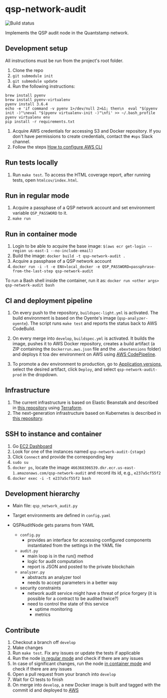 # qsp-network-audit

![Build status](https://codebuild.us-east-1.amazonaws.com/badges?uuid=eyJlbmNyeXB0ZWREYXRhIjoiRGFyS3IwWW9yVlRPcFFHOUJiYldNWjJuVi9JRmx1VUMwSUhpaGlDcmtQTnpYdThvcVRUNVQ0QktZakl6MlZYcWoveURQSkE4YThjYVdDY2lla0k3R1hvPSIsIml2UGFyYW1ldGVyU3BlYyI6ImFMMmtlWTRQdWl6Q2c3UksiLCJtYXRlcmlhbFNldFNlcmlhbCI6MX0%3D&branch=develop)

Implements the QSP audit node in the Quantstamp network.

## Development setup

All instructions must be run from the project's root folder.

1. Clone the repo
1. `git submodule init`
1. `git submodule update`
1. Run the following instructions:
  ```
  brew install pyenv
  brew install pyenv-virtualenv
  pyenv install 3.6.4
  echo -e 'if command -v pyenv 1>/dev/null 2>&1; then\n  eval "$(pyenv init -)"\neval "$(pyenv virtualenv-init -)"\nfi' >> ~/.bash_profile
  pyenv virtualenv env
  pip install -r requirements.txt
  ```
1. Acquire AWS credentials for accessing S3 and Docker repository. If you don't have permissions to create credentials, contact the `#ops` Slack channel.
1. Follow the steps [How to configure AWS CLI](https://docs.aws.amazon.com/cli/latest/userguide/cli-chap-getting-started.html#cli-quick-configuration)

## Run tests locally

1. Run `make test`. To access the HTML coverage report, after running tests, open `htmlcov/index.html`.

## Run in regular mode

1. Acquire a passphase of a QSP network account and set environment variable `QSP_PASSWORD` to it.
1. `make run`

## Run in container mode

1. Login to be able to acquire the base image: `$(aws ecr get-login --region us-east-1 --no-include-email)`
1. Build the image: `docker build -t qsp-network-audit .`
1. Acquire a passphase of a QSP network account
1. `docker run -i -t -e ENV=local_docker -e QSP_PASSWORD=passphrase-from-the-last-step qsp-network-audit`

To run a Bash shell inside the container, run it as: `docker run <other args> qsp-network-audit bash`

## CI and deployment pipeline

1. On every push to the repository, `buildspec-light.yml` is activated.
The build environment is based on the Oyente's image (`qsp-analyzer-oyente`).
The script runs `make test` and reports the status back to AWS CodeBuild.

1. On every merge into `develop`, `buildspec.yml` is activated. It builds the image,
pushes it to AWS Docker repository, creates a build artifact (a ZIP containing the 
`Dockerrun.aws.json` file and the `.ebextensions` folder) and deploys it toa dev environment on AWS using
[AWS CodePipeline](https://console.aws.amazon.com/codepipeline/home?region=us-east-1#/view/qsp-network-audit-dev).

1. To promote a dev environment to production, go to [Application versions](https://us-east-1.console.aws.amazon.com/elasticbeanstalk/home?region=us-east-1#/application/versions?applicationName=qsp-network-audit), select the desired artifact, click `Deploy`, and select `qsp-network-audit-prod` in the dropdown.

## Infrastructure

1. The current infrastructure is based on Elastic Beanstalk and described in [this repository](https://github.com/quantstamp/qsp-network-genesis) using [Terraform](https://www.terraform.io/).
1. The next-generation infrastructure based on Kubernetes is described in [this repository](https://github.com/quantstamp/qsp-network-kubernetes).

## SSH to instance and container
1. Go [EC2 Dashboard](https://console.aws.amazon.com/ec2/v2/home?region=us-east-1#Instances:sort=tag:Name)
1. Look for one of the instances named `qsp-network-audit-{stage}`
1. Click `Connect` and provide the corresponding key
1. `sudo su`
1. `docker ps`, locate the image `466368306539.dkr.ecr.us-east-1.amazonaws.com/qsp-network-audit` and record its id, e.g., `e237a5cf55f2`
1. `docker exec -i -t e237a5cf55f2 bash`

## Development hierarchy 

* Main file: `qsp_network_audit.py`

* Target environments are defined in `config.yaml`

* QSPAuditNode gets params from YAML
  - `config.py`
    - provides an interface for accessing configured components
    instantiated from the settings in the YAML file
  - `audit.py`
    - main loop is in the run() method
    - logic for audit computation
    - report is JSON and posted to the private blockchain
  - `analyzer.py`
    - abstracts an analyzer tool
    - needs to accept parameters in a better way
  - security constraints
    - network audit service might have a threat of price forgery (it is possible for a contract to be audited twice?)
    - need to control the state of this service
      - uptime monitoring
      - metrics
      
## Contribute 

1. Checkout a branch off `develop`
1. Make changes
1. Run `make test`. Fix any issues or update the tests if applicable
1. Run the node [in regular mode](#run-in-regular-mode) and check if there are any issues
1. In case of significant changes, run the node [in container mode](#run-in-container-mode) and check if there are any issues
1. Open a pull request from your branch into `develop`
1. Wait for CI tests to finish
1. On merge into `develop`, a new Docker image is built and tagged with the commit id and deployed to [AWS](https://console.aws.amazon.com/elasticbeanstalk/home?region=us-east-1#/environment/dashboard?applicationName=qsp-network-audit&environmentId=e-c2cqj8usi7)

